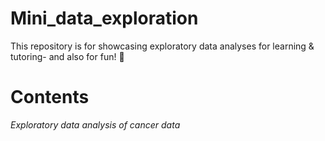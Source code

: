 # Mini_data_exploration
This repository is for showcasing exploratory data analyses for learning & tutoring- and also for fun! 🚀

# Contents
*Exploratory data analysis of cancer data*
